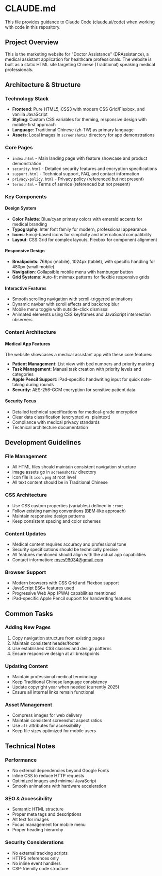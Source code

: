 # CLAUDE.md

This file provides guidance to Claude Code (claude.ai/code) when working with code in this repository.

## Project Overview

This is the marketing website for "Doctor Assistance" (DRAssistance), a medical assistant application for healthcare professionals. The website is built as a static HTML site targeting Chinese (Traditional) speaking medical professionals.

## Architecture & Structure

### Technology Stack
- **Frontend**: Pure HTML5, CSS3 with modern CSS Grid/Flexbox, and vanilla JavaScript
- **Styling**: Custom CSS variables for theming, responsive design with mobile-first approach
- **Language**: Traditional Chinese (zh-TW) as primary language
- **Assets**: Local images in `screenshots/` directory for app demonstrations

### Core Pages
- `index.html` - Main landing page with feature showcase and product demonstration
- `security.html` - Detailed security features and encryption specifications
- `support.html` - Technical support, FAQ, and contact information
- `privacy-policy.html` - Privacy policy (referenced but not present)
- `terms.html` - Terms of service (referenced but not present)

### Key Components

#### Design System
- **Color Palette**: Blue/cyan primary colors with emerald accents for medical branding
- **Typography**: Inter font family for modern, professional appearance
- **Icons**: Emoji-based icons for simplicity and international compatibility
- **Layout**: CSS Grid for complex layouts, Flexbox for component alignment

#### Responsive Design
- **Breakpoints**: 768px (mobile), 1024px (tablet), with specific handling for 480px (small mobile)
- **Navigation**: Collapsible mobile menu with hamburger button
- **Grid Systems**: Auto-fit minmax patterns for flexible responsive grids

#### Interactive Features
- Smooth scrolling navigation with scroll-triggered animations
- Dynamic navbar with scroll effects and backdrop blur
- Mobile menu toggle with outside-click dismissal
- Animated elements using CSS keyframes and JavaScript intersection observers

### Content Architecture

#### Medical App Features
The website showcases a medical assistant app with these core features:
- **Patient Management**: List view with bed numbers and priority marking
- **Task Management**: Manual task creation with priority levels and categories
- **Apple Pencil Support**: iPad-specific handwriting input for quick note-taking during rounds
- **Security**: AES-256-GCM encryption for sensitive patient data

#### Security Focus
- Detailed technical specifications for medical-grade encryption
- Clear data classification (encrypted vs. plaintext)
- Compliance with medical privacy standards
- Technical architecture documentation

## Development Guidelines

### File Management
- All HTML files should maintain consistent navigation structure
- Image assets go in `screenshots/` directory
- Icon file is `icon.png` at root level
- All text content should be in Traditional Chinese

### CSS Architecture
- Use CSS custom properties (variables) defined in `:root`
- Follow existing naming conventions (BEM-like approach)
- Maintain responsive design patterns
- Keep consistent spacing and color schemes

### Content Updates
- Medical content requires accuracy and professional tone
- Security specifications should be technically precise
- All features mentioned should align with the actual app capabilities
- Contact information: mses98034@gmail.com

### Browser Support
- Modern browsers with CSS Grid and Flexbox support
- JavaScript ES6+ features used
- Progressive Web App (PWA) capabilities mentioned
- iPad-specific Apple Pencil support for handwriting features

## Common Tasks

### Adding New Pages
1. Copy navigation structure from existing pages
2. Maintain consistent header/footer
3. Use established CSS classes and design patterns
4. Ensure responsive design at all breakpoints

### Updating Content
- Maintain professional medical terminology
- Keep Traditional Chinese language consistency
- Update copyright year when needed (currently 2025)
- Ensure all internal links remain functional

### Asset Management
- Compress images for web delivery
- Maintain consistent screenshot aspect ratios
- Use `alt` attributes for accessibility
- Keep file sizes optimized for mobile users

## Technical Notes

### Performance
- No external dependencies beyond Google Fonts
- Inline CSS to reduce HTTP requests
- Optimized images and minimal JavaScript
- Smooth animations with hardware acceleration

### SEO & Accessibility
- Semantic HTML structure
- Proper meta tags and descriptions
- Alt text for images
- Focus management for mobile menu
- Proper heading hierarchy

### Security Considerations
- No external tracking scripts
- HTTPS references only
- No inline event handlers
- CSP-friendly code structure